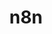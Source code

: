 ---
title: n8n
platforms: ["Web", "Windows", "Linux", "MacOS"]
url: https://n8n.io/
usecases: ["programming"]
image: n8n.jpg
description: "An extendable workflow automation tool."
multiplayer: false
---